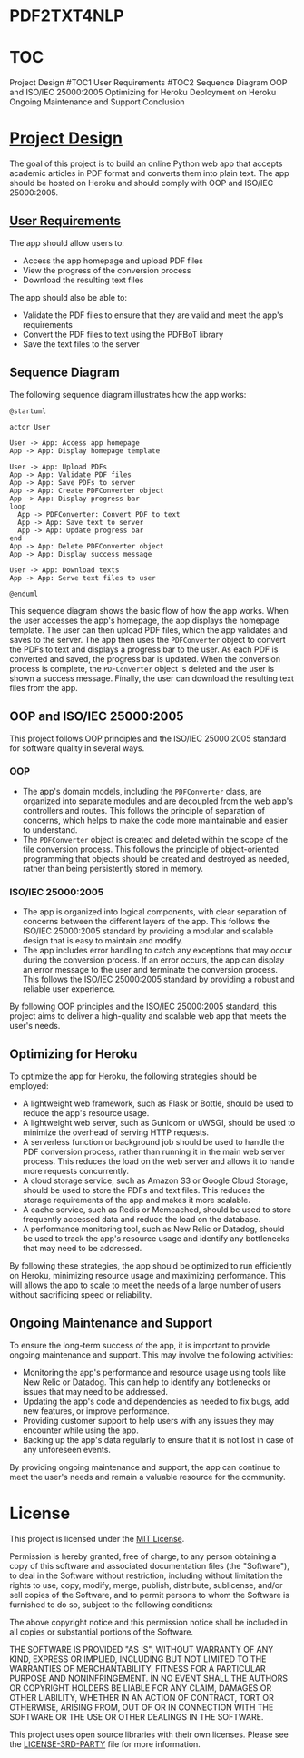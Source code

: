 # PDF2TXT4NLP

TOC
===
Project Design #TOC1
User Requirements #TOC2
Sequence Diagram
OOP and ISO/IEC 25000:2005
Optimizing for Heroku
Deployment on Heroku
Ongoing Maintenance and Support
Conclusion

[Project Design](#TOC1)
==============

The goal of this project is to build an online Python web app that accepts academic articles in PDF format and converts them into plain text. The app should be hosted on Heroku and should comply with OOP and ISO/IEC 25000:2005.

[User Requirements](#TOC2)
-----------------

The app should allow users to:

*   Access the app homepage and upload PDF files
*   View the progress of the conversion process
*   Download the resulting text files

The app should also be able to:

*   Validate the PDF files to ensure that they are valid and meet the app's requirements
*   Convert the PDF files to text using the PDFBoT library
*   Save the text files to the server

Sequence Diagram
----------------

The following sequence diagram illustrates how the app works:

```PlantUML
@startuml

actor User

User -> App: Access app homepage
App -> App: Display homepage template

User -> App: Upload PDFs
App -> App: Validate PDF files
App -> App: Save PDFs to server
App -> App: Create PDFConverter object
App -> App: Display progress bar
loop
  App -> PDFConverter: Convert PDF to text
  App -> App: Save text to server
  App -> App: Update progress bar
end
App -> App: Delete PDFConverter object
App -> App: Display success message

User -> App: Download texts
App -> App: Serve text files to user

@enduml
```

This sequence diagram shows the basic flow of how the app works. When the user accesses the app's homepage, the app displays the homepage template. The user can then upload PDF files, which the app validates and saves to the server. The app then uses the `PDFConverter` object to convert the PDFs to text and displays a progress bar to the user. As each PDF is converted and saved, the progress bar is updated. When the conversion process is complete, the `PDFConverter` object is deleted and the user is shown a success message. Finally, the user can download the resulting text files from the app.

OOP and ISO/IEC 25000:2005
--------------------------

This project follows OOP principles and the ISO/IEC 25000:2005 standard for software quality in several ways.

### OOP

*   The app's domain models, including the `PDFConverter` class, are organized into separate modules and are decoupled from the web app's controllers and routes. This follows the principle of separation of concerns, which helps to make the code more maintainable and easier to understand.
*   The `PDFConverter` object is created and deleted within the scope of the file conversion process. This follows the principle of object-oriented programming that objects should be created and destroyed as needed, rather than being persistently stored in memory.

### ISO/IEC 25000:2005

*   The app is organized into logical components, with clear separation of concerns between the different layers of the app. This follows the ISO/IEC 25000:2005 standard by providing a modular and scalable design that is easy to maintain and modify.
*   The app includes error handling to catch any exceptions that may occur during the conversion process. If an error occurs, the app can display an error message to the user and terminate the conversion process. This follows the ISO/IEC 25000:2005 standard by providing a robust and reliable user experience.

By following OOP principles and the ISO/IEC 25000:2005 standard, this project aims to deliver a high-quality and scalable web app that meets the user's needs.

Optimizing for Heroku
---------------------

To optimize the app for Heroku, the following strategies should be employed:

*   A lightweight web framework, such as Flask or Bottle, should be used to reduce the app's resource usage.
*   A lightweight web server, such as Gunicorn or uWSGI, should be used to minimize the overhead of serving HTTP requests.
*   A serverless function or background job should be used to handle the PDF conversion process, rather than running it in the main web server process. This reduces the load on the web server and allows it to handle more requests concurrently.
*   A cloud storage service, such as Amazon S3 or Google Cloud Storage, should be used to store the PDFs and text files. This reduces the storage requirements of the app and makes it more scalable.
*   A cache service, such as Redis or Memcached, should be used to store frequently accessed data and reduce the load on the database.
*   A performance monitoring tool, such as New Relic or Datadog, should be used to track the app's resource usage and identify any bottlenecks that may need to be addressed.

By following these strategies, the app should be optimized to run efficiently on Heroku, minimizing resource usage and maximizing performance. This will allows the app to scale to meet the needs of a large number of users without sacrificing speed or reliability.

Ongoing Maintenance and Support
-------------------------------

To ensure the long-term success of the app, it is important to provide ongoing maintenance and support. This may involve the following activities:

*   Monitoring the app's performance and resource usage using tools like New Relic or Datadog. This can help to identify any bottlenecks or issues that may need to be addressed.
*   Updating the app's code and dependencies as needed to fix bugs, add new features, or improve performance.
*   Providing customer support to help users with any issues they may encounter while using the app.
*   Backing up the app's data regularly to ensure that it is not lost in case of any unforeseen events.

By providing ongoing maintenance and support, the app can continue to meet the user's needs and remain a valuable resource for the community.

License
=======

This project is licensed under the [MIT License](LICENSE).

Permission is hereby granted, free of charge, to any person obtaining a copy of this software and associated documentation files (the "Software"), to deal in the Software without restriction, including without limitation the rights to use, copy, modify, merge, publish, distribute, sublicense, and/or sell copies of the Software, and to permit persons to whom the Software is furnished to do so, subject to the following conditions:

The above copyright notice and this permission notice shall be included in all copies or substantial portions of the Software.

THE SOFTWARE IS PROVIDED "AS IS", WITHOUT WARRANTY OF ANY KIND, EXPRESS OR IMPLIED, INCLUDING BUT NOT LIMITED TO THE WARRANTIES OF MERCHANTABILITY, FITNESS FOR A PARTICULAR PURPOSE AND NONINFRINGEMENT. IN NO EVENT SHALL THE AUTHORS OR COPYRIGHT HOLDERS BE LIABLE FOR ANY CLAIM, DAMAGES OR OTHER LIABILITY, WHETHER IN AN ACTION OF CONTRACT, TORT OR OTHERWISE, ARISING FROM, OUT OF OR IN CONNECTION WITH THE SOFTWARE OR THE USE OR OTHER DEALINGS IN THE SOFTWARE.

This project uses open source libraries with their own licenses. Please see the [LICENSE-3RD-PARTY](LICENSE-3RD-PARTY) file for more information.
